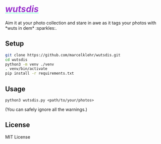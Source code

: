 <h1 style="font-style: italic;text-decoration: underline aquamarine;color: darkorchid;">wutsdis</h1>
Aim it at your photo collection and stare in awe as it tags your photos with *wuts in dem* :sparkles:.

## Setup
```sh
git clone https://github.com/marcelklehr/wutsdis.git
cd wutsdis
python3 -m venv ./venv
. venv/bin/activate
pip install -r requirements.txt
```

## Usage
```
python3 wutsdis.py <path/to/your/photos>
```

(You can safely ignore all the warnings.)

## License
MIT License
